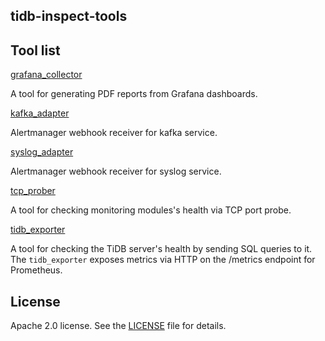 tidb-inspect-tools
------

## Tool list

[grafana_collector](https://github.com/pingcap/tidb-inspect-tools/tree/master/grafana_collector)

A tool for generating PDF reports from Grafana dashboards.

[kafka_adapter](https://github.com/pingcap/tidb-inspect-tools/tree/master/kafka_adapter)

Alertmanager webhook receiver for kafka service.

[syslog_adapter](https://github.com/pingcap/tidb-inspect-tools/tree/master/syslog_adapter)

Alertmanager webhook receiver for syslog service.

[tcp_prober](https://github.com/pingcap/tidb-inspect-tools/tree/master/tcp_prober)

A tool for checking monitoring modules's health via TCP port probe.

[tidb_exporter](https://github.com/pingcap/tidb-inspect-tools/tree/master/tidb_exporter)

A tool for checking the TiDB server's health by sending SQL queries to it. The `tidb_exporter` exposes metrics via HTTP on the /metrics endpoint for Prometheus.

## License
Apache 2.0 license. See the [LICENSE](https://github.com/pingcap/tidb-inspect-tools/blob/master/LICENSE) file for details.
